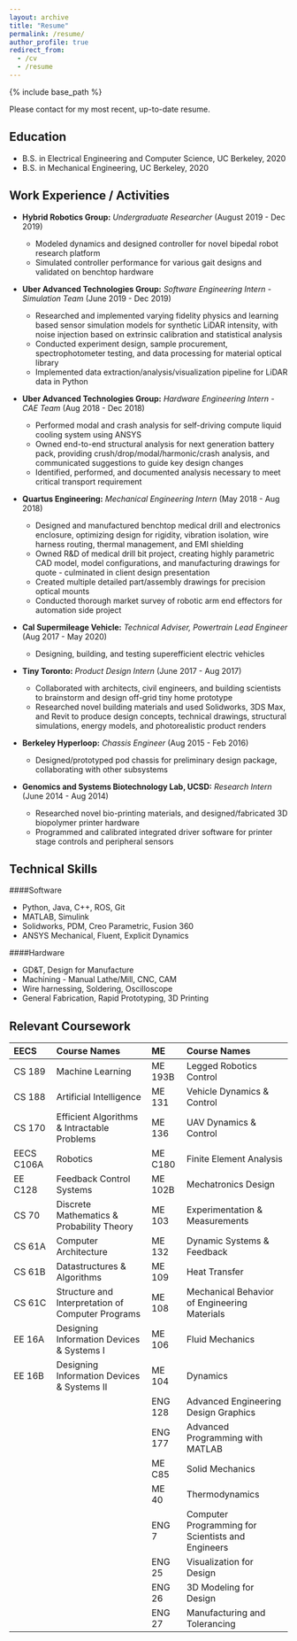 ```yaml
---
layout: archive
title: "Resume"
permalink: /resume/
author_profile: true
redirect_from:
  - /cv
  - /resume
---
```


{% include base_path %}

Please contact for my most recent, up-to-date resume.

Education
---------
* B.S. in Electrical Engineering and Computer Science, UC Berkeley, 2020
* B.S. in Mechanical Engineering, UC Berkeley, 2020

Work Experience / Activities
----------------------------
* **Hybrid Robotics Group:** _Undergraduate Researcher_     (August 2019 - Dec 2019)
  * Modeled dynamics and designed controller for novel bipedal robot research platform
  * Simulated controller performance for various gait designs and validated on benchtop hardware

* **Uber Advanced Technologies Group:** _Software Engineering Intern - Simulation Team_     (June 2019 - Dec 2019)
  * Researched and implemented varying fidelity physics and learning based sensor simulation models for synthetic LiDAR intensity, with noise injection based on extrinsic calibration and statistical analysis
  * Conducted experiment design, sample procurement, spectrophotometer testing, and data processing for material optical library
  * Implemented data extraction/analysis/visualization pipeline for LiDAR data in Python

* **Uber Advanced Technologies Group:** _Hardware Engineering Intern - CAE Team_            (Aug 2018 - Dec 2018)
  * Performed modal and crash analysis for self-driving compute liquid cooling system using ANSYS
  * Owned end-to-end structural analysis for next generation battery pack, providing crush/drop/modal/harmonic/crash analysis, and communicated suggestions to guide key design changes
  * Identified, performed, and documented analysis necessary to meet critical transport requirement

* **Quartus Engineering:** _Mechanical Engineering Intern_   (May 2018 - Aug 2018)
  * Designed and manufactured benchtop medical drill and electronics enclosure, optimizing design for rigidity, vibration isolation, wire harness routing, thermal management, and EMI shielding
  * Owned R&D of medical drill bit project, creating highly parametric CAD model, model configurations, and manufacturing drawings for quote - culminated in client design presentation
  * Created multiple detailed part/assembly drawings for precision optical mounts
  * Conducted thorough market survey of robotic arm end effectors for automation side project 

* **Cal Supermileage Vehicle:** _Technical Adviser, Powertrain Lead Engineer_   (Aug 2017 - May 2020)
  * Designing, building, and testing superefficient electric vehicles

* **Tiny Toronto:** _Product Design Intern_   (June 2017 - Aug 2017)
  * Collaborated with architects, civil engineers, and building scientists to brainstorm and design off-grid tiny home prototype
  * Researched novel building materials and used Solidworks, 3DS Max, and Revit to produce design concepts, technical drawings, structural simulations, energy models, and photorealistic product renders

* **Berkeley Hyperloop:** _Chassis Engineer_   (Aug 2015 - Feb 2016)
  * Designed/prototyped pod chassis for preliminary design package, collaborating with other subsystems

* **Genomics and Systems Biotechnology Lab, UCSD:** _Research Intern_   (June 2014 - Aug 2014)
  * Researched novel bio-printing materials, and designed/fabricated 3D biopolymer printer hardware
  * Programmed and calibrated integrated driver software for printer stage controls and peripheral sensors

Technical Skills
------
####Software
* Python, Java, C++, ROS, Git
* MATLAB, Simulink
* Solidworks, PDM, Creo Parametric, Fusion 360
* ANSYS Mechanical, Fluent, Explicit Dynamics

####Hardware
* GD&T, Design for Manufacture
* Machining - Manual Lathe/Mill, CNC, CAM
* Wire harnessing, Soldering, Oscilloscope
* General Fabrication, Rapid Prototyping, 3D Printing 


Relevant Coursework
-------------------

|EECS       |Course Names                                      |ME     |Course Names  | 
|:----------|:-------------------------------------------------|:------|:-------|
|CS 189     |Machine Learning                                  |ME 193B |Legged Robotics Control 
|CS 188     |Artificial Intelligence                           |ME 131  |Vehicle Dynamics & Control
|CS 170     |Efficient Algorithms & Intractable Problems       |ME 136  |UAV Dynamics & Control
|EECS C106A |Robotics                                          |ME C180 |Finite Element Analysis
|EE C128    |Feedback Control Systems                          |ME 102B |Mechatronics Design
|CS 70      |Discrete Mathematics & Probability Theory         |ME 103  |Experimentation & Measurements
|CS 61A     |Computer Architecture                             |ME 132  |Dynamic Systems & Feedback
|CS 61B     |Datastructures & Algorithms                       |ME 109  |Heat Transfer
|CS 61C     |Structure and Interpretation of Computer Programs |ME 108  |Mechanical Behavior of Engineering Materials
|EE 16A     |Designing Information Devices & Systems I         |ME 106  |Fluid Mechanics
|EE 16B     |Designing Information Devices & Systems II        |ME 104  |Dynamics
|           |                                                  |ENG 128 |Advanced Engineering Design Graphics
|           |                                                  |ENG 177 |Advanced Programming with MATLAB
|           |                                                  |ME C85  |Solid Mechanics
|           |                                                  |ME 40   |Thermodynamics
|           |                                                  |ENG 7   |Computer Programming for Scientists and Engineers
|           |                                                  |ENG 25  |Visualization for Design
|           |                                                  |ENG 26  |3D Modeling for Design
|           |                                                  |ENG 27  |Manufacturing and Tolerancing

  
